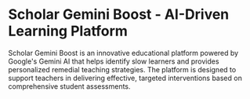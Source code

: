 # Scholar Gemini Boost - AI-Driven Learning Platform
Scholar Gemini Boost is an innovative educational platform powered by Google's Gemini AI that helps identify slow learners and provides personalized remedial teaching strategies. The platform is designed to support teachers in delivering effective, targeted interventions based on comprehensive student assessments.
